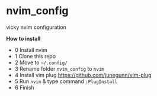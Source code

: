 # nvim_config
vicky nvim configuration

**How to install**
- 0 Install nvim
- 1 Clone this repo
- 2 Move to `~/.config/`
- 3 Rename folder `nvim_config` to `nvim`
- 4 Install vim plug https://github.com/junegunn/vim-plug
- 5 Run `nvim` & type command `:PlugInstall`
- 6 Finish

